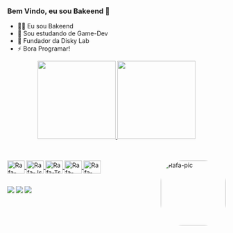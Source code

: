 ### Bem Vindo, eu sou Bakeend 👋


- 👨‍💻 Eu sou Bakeend
- 🌱 Sou estudando de Game-Dev
- 📠 Fundador da Disky Lab
- ⚡ Bora Programar!

<div align="center">
  <a href="https://github.com/bakeend">
  <img height="180em" src="https://github-readme-stats.vercel.app/api?username=bakeend&show_icons=true&theme=dracula&include_all_commits=true&count_private=true"/>
  <img height="180em" src="https://github-readme-stats.vercel.app/api/top-langs/?username=bakeend&layout=compact&langs_count=7&theme=dracula"/>
</div>

##

 
<div style="display: inline_block"><br>

 <img align="center" alt="Rafa-CSS" height="30" width="40" src="https://cdn.jsdelivr.net/gh/devicons/devicon/icons/csharp/csharp-original.svg">
 
  <img align="center" alt="Rafa-Js" height="30" width="40" src="https://cdn.jsdelivr.net/gh/devicons/devicon/icons/dotnetcore/dotnetcore-original.svg">
  
  <img align="center" alt="Rafa-Ts" height="30" width="40" src="https://cdn.jsdelivr.net/gh/devicons/devicon/icons/lua/lua-original.svg">
  
  <img align="center" alt="Rafa-React" height="30" width="40" src="https://cdn.jsdelivr.net/gh/devicons/devicon/icons/java/java-original.svg">
  
  <img align="center" alt="Rafa-HTML" height="30" width="40" src="https://cdn.jsdelivr.net/gh/devicons/devicon/icons/unity/unity-original.svg">
  
  <img align="right" alt="Rafa-pic" height="150" style="border-radius:50px;" src="https://images-ext-2.discordapp.net/external/5063q77NDAwphFeU48o3RSmxRZGEZChcc1mnSA2E7LM/%3Fsize%3D2048/https/cdn.discordapp.com/icons/932679924379160597/e1bc4ddb0d148360397e75b394d000a9.png?width=468&height=468">
</div>

</div>
  
  ##
 
<div> 
 <a href="https://discord.gg/b2sZ4S4zQW" target="_blank"><img src="https://img.shields.io/badge/Discord-7289DA?style=for-the-badge&logo=discord&logoColor=white" target="_blank"></a> 
  <a href = "diskylab@gmail.com"><img src="https://img.shields.io/badge/-Gmail-%23333?style=for-the-badge&logo=gmail&logoColor=white" target="_blank"></a>
  <a href="https://www.linkedin.com/in/cl%C3%A1udio-vin%C3%ADcius-7b30b6253/" target="_blank"><img src="https://img.shields.io/badge/-LinkedIn-%230077B5?style=for-the-badge&logo=linkedin&logoColor=white" target="_blank"></a> 
